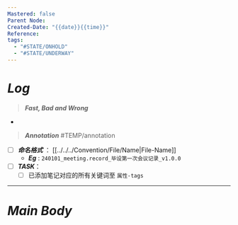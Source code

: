 ```yaml
---
Mastered: false
Parent Node: 
Created-Date: "{{date}}{{time}}"
Reference: 
tags:
  - "#STATE/ONHOLD"
  - "#STATE/UNDERWAY"
---
```

# ***Log***

> ***Fast, Bad and Wrong***

- 

> ***Annotation*** #TEMP/annotation
- [ ] ***命名格式*** ： [[../../../Convention/File/Name|File-Name]]
	- ***Eg*** : `240101_meeting.record_毕设第一次会议记录_v1.0.0`
- [ ] ***TASK***：
	- [ ] 已添加笔记对应的所有关键词至 `属性-tags`

---
# ***Main Body***

